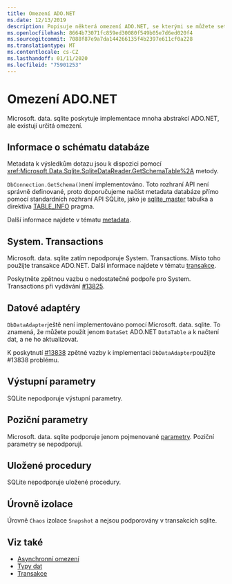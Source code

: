```yaml
---
title: Omezení ADO.NET
ms.date: 12/13/2019
description: Popisuje některá omezení ADO.NET, se kterými se můžete setkat.
ms.openlocfilehash: 8664b73071fc859ed30080f549b05e7d6ed020f4
ms.sourcegitcommit: 7088f87e9a7da144266135f4b2397e611cf0a228
ms.translationtype: MT
ms.contentlocale: cs-CZ
ms.lasthandoff: 01/11/2020
ms.locfileid: "75901253"
---
```

# <a name="adonet-limitations"></a>Omezení ADO.NET

Microsoft. data. sqlite poskytuje implementace mnoha abstrakcí ADO.NET, ale existují určitá omezení.

## <a name="database-schema-information"></a>Informace o schématu databáze

Metadata k výsledkům dotazu jsou k dispozici pomocí <xref:Microsoft.Data.Sqlite.SqliteDataReader.GetSchemaTable%2A> metody.

`DbConnection.GetSchema()`není implementováno. Toto rozhraní API není správně definované, proto doporučujeme načíst metadata databáze přímo pomocí standardních rozhraní API SQLite, jako je [sqlite_master](https://www.sqlite.org/fileformat.html#storage_of_the_sql_database_schema) tabulka a direktiva [TABLE_INFO](https://www.sqlite.org/pragma.html#pragma_table_info) pragma.

Další informace najdete v tématu [metadata](metadata.md).

## <a name="systemtransactions"></a>System. Transactions

Microsoft. data. sqlite zatím nepodporuje System. Transactions. Místo toho použijte transakce ADO.NET. Další informace najdete v tématu [transakce](transactions.md).

Poskytněte zpětnou vazbu o nedostatečné podpoře pro System. Transactions při vydávání [#13825](https://github.com/dotnet/efcore/issues/13825).

## <a name="data-adapters"></a>Datové adaptéry

`DbDataAdapter`ještě není implementováno pomocí Microsoft. data. sqlite. To znamená, že můžete použít jenom `DataSet` ADO.NET `DataTable` a k načtení dat, a ne ho aktualizovat.

K poskytnutí [#13838](https://github.com/dotnet/efcore/issues/13838) zpětné vazby k implementaci `DbDataAdapter`použijte #13838 problému.

## <a name="output-parameters"></a>Výstupní parametry

SQLite nepodporuje výstupní parametry.

## <a name="positional-parameters"></a>Poziční parametry

Microsoft. data. sqlite podporuje jenom pojmenované [parametry](parameters.md). Poziční parametry se nepodporují.

## <a name="stored-procedures"></a>Uložené procedury

SQLite nepodporuje uložené procedury.

## <a name="isolation-levels"></a>Úrovně izolace

Úrovně `Chaos` izolace `Snapshot` a nejsou podporovány v transakcích sqlite.

## <a name="see-also"></a>Viz také

* [Asynchronní omezení](async.md)
* [Typy dat](types.md)
* [Transakce](transactions.md)

